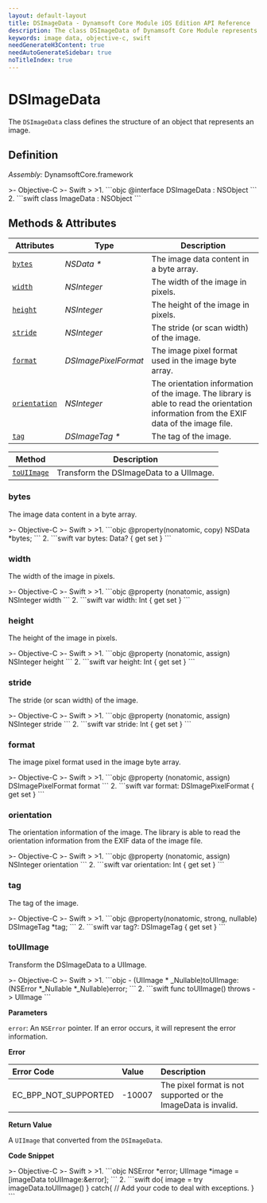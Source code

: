 ```yaml
---
layout: default-layout
title: DSImageData - Dynamsoft Core Module iOS Edition API Reference
description: The class DSImageData of Dynamsoft Core Module represents image data, which contains the image bytes, width, height, stride, pixel format, orientation and a tag.
keywords: image data, objective-c, swift
needGenerateH3Content: true
needAutoGenerateSidebar: true
noTitleIndex: true
---
```


# DSImageData

The `DSImageData` class defines the structure of an object that represents an image.

## Definition

*Assembly:* DynamsoftCore.framework

<div class="sample-code-prefix"></div>
>- Objective-C
>- Swift
>
>1. 
```objc
@interface DSImageData : NSObject
```
2. 
```swift
class ImageData : NSObject
```

## Methods & Attributes

| Attributes | Type | Description |
| ---------- | ---- | ----------- |
| [`bytes`](#bytes) | *NSData \** | The image data content in a byte array. |
| [`width`](#width) | *NSInteger* | The width of the image in pixels. |
| [`height`](#height) | *NSInteger* | The height of the image in pixels. |
| [`stride`](#stride) | *NSInteger* | The stride (or scan width) of the image. |
| [`format`](#format) | *DSImagePixelFormat* | The image pixel format used in the image byte array. |
| [`orientation`](#orientation) | *NSInteger* | The orientation information of the image. The library is able to read the orientation information from the EXIF data of the image file. |
| [`tag`](#tag) | *DSImageTag \** | The tag of the image. |

| Method | Description |
| ------ | ----------- |
| [`toUIImage`](#touiimage) | Transform the DSImageData to a UIImage. |

### bytes

The image data content in a byte array.

<div class="sample-code-prefix"></div>
>- Objective-C
>- Swift
>
>1. 
```objc
@property(nonatomic, copy) NSData *bytes;
```
2. 
```swift
var bytes: Data? { get set }
```

### width

The width of the image in pixels.  

<div class="sample-code-prefix"></div>
>- Objective-C
>- Swift
>
>1. 
```objc
@property (nonatomic, assign) NSInteger width
```
2. 
```swift
var width: Int { get set }
```

### height

The height of the image in pixels.  

<div class="sample-code-prefix"></div>
>- Objective-C
>- Swift
>
>1. 
```objc
@property (nonatomic, assign) NSInteger height
```
2. 
```swift
var height: Int { get set }
```

### stride

The stride (or scan width) of the image.

<div class="sample-code-prefix"></div>
>- Objective-C
>- Swift
>
>1. 
```objc
@property (nonatomic, assign) NSInteger stride
```
2. 
```swift
var stride: Int { get set }
```

### format

The image pixel format used in the image byte array.

<div class="sample-code-prefix"></div>
>- Objective-C
>- Swift
>
>1. 
```objc
@property (nonatomic, assign) DSImagePixelFormat format
```
2. 
```swift
var format: DSImagePixelFormat { get set }
```

### orientation

The orientation information of the image. The library is able to read the orientation information from the EXIF data of the image file.

<div class="sample-code-prefix"></div>
>- Objective-C
>- Swift
>
>1. 
```objc
@property (nonatomic, assign) NSInteger orientation
```
2. 
```swift
var orientation: Int { get set }
```

### tag

The tag of the image.

<div class="sample-code-prefix"></div>
>- Objective-C
>- Swift
>
>1. 
```objc
@property(nonatomic, strong, nullable) DSImageTag *tag;
```
2. 
```swift
var tag?: DSImageTag { get set }
```

### toUIImage

Transform the DSImageData to a UIImage.

<div class="sample-code-prefix"></div>
>- Objective-C
>- Swift
>
>1. 
```objc
- (UIImage * _Nullable)toUIImage:(NSError *_Nullable *_Nullable)error;
```
2. 
```swift
func toUIImage() throws -> UIImage
```

**Parameters**

`error`: An `NSError` pointer. If an error occurs, it will represent the error information.

**Error**

| Error Code | Value | Description |
| :--------- | :---- | :---------- |
| EC_BPP_NOT_SUPPORTED | -10007 | The pixel format is not supported or the ImageData is invalid. |

**Return Value**

A `UIImage` that converted from the `DSImageData`.

**Code Snippet**

<div class="sample-code-prefix"></div>
>- Objective-C
>- Swift
>
>1. 
```objc
NSError *error;
UIImage *image = [imageData toUIImage:&error];
```
2. 
```swift
do{
   image = try imageData.toUIImage()
} catch{
   // Add your code to deal with exceptions.
}
```
